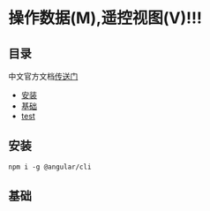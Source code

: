 # 操作数据(M),遥控视图(V)!!!

## 目录
   
   中文官方文档[传送门](https://angular.cn/docs)
   
   - <a href="#0">安装</a>
   - <a href="#1">基础</a>
   - <a href="#2">test</a>
   
   
 ## <a name="0">安装</a> 
 
   `npm i -g @angular/cli` 
    
 ## <a name="1">基础</a>
 ## <a name="2"></a>
